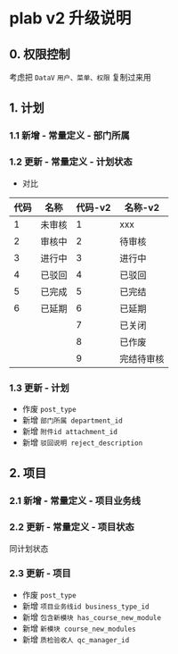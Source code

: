 # plab v2 升级说明

## 0. 权限控制

考虑把 `DataV` `用户、菜单、权限` 复制过来用

## 1. 计划

### 1.1 新增 - 常量定义 - 部门所属

### 1.2 更新 - 常量定义 - 计划状态

- 对比

代码 | 名称 | 代码-v2 | 名称-v2
-----|------|------|------
1      | 未审核    | 1    | xxx
2      | 审核中    | 2    | 待审核
3      | 进行中    | 3    | 进行中
4      | 已驳回    | 4    | 已驳回
5      | 已完成    | 5    | 已完结
6      | 已延期    | 6    | 已延期
       |          | 7    | 已关闭
       |          | 8    | 已作废
       |          | 9    | 完结待审核

### 1.3 更新 - 计划

- 作废 `post_type`
- 新增 `部门所属 department_id`
- 新增 `附件id attachment_id`
- 新增 `驳回说明 reject_description`

## 2. 项目

### 2.1 新增 - 常量定义 - 项目业务线

### 2.2 更新 - 常量定义 - 项目状态

同计划状态

### 2.3 更新 - 项目

- 作废 `post_type`
- 新增 `项目业务线id business_type_id`
- 新增 `包含新模块 has_course_new_module`
- 新增 `新模块 course_new_modules`
- 新增 `质检验收人 qc_manager_id`

















